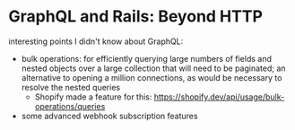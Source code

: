 # GraphQL and Rails: Beyond HTTP

interesting points I didn't know about GraphQL:

- bulk operations: for efficiently querying large numbers of fields and nested objects over a large collection that will need to be paginated; an alternative to opening a million connections, as would be necessary to resolve the nested queries
  - Shopify made a feature for this: https://shopify.dev/api/usage/bulk-operations/queries
- some advanced webhook subscription features
